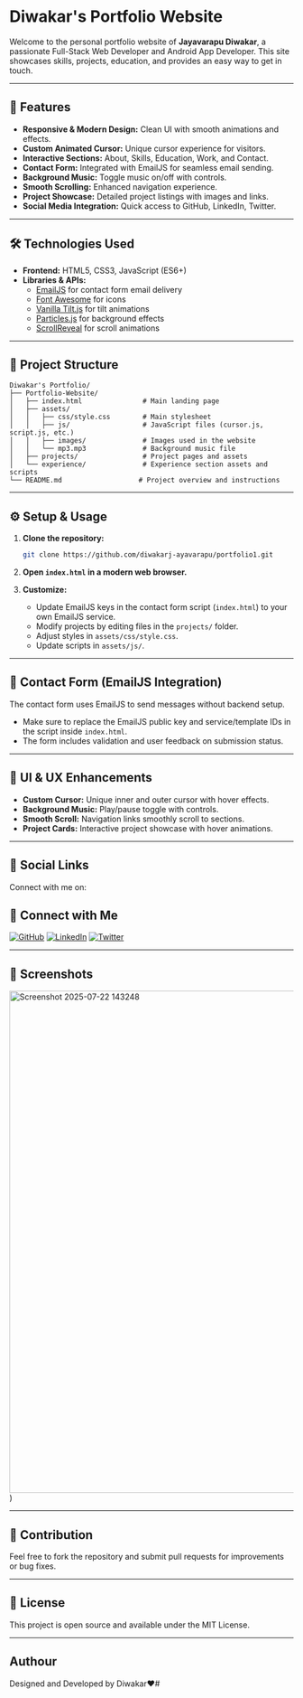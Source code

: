 # Diwakar's Portfolio Website

Welcome to the personal portfolio website of **Jayavarapu Diwakar**, a passionate Full-Stack Web Developer and Android App Developer. This site showcases skills, projects, education, and provides an easy way to get in touch.

---

## 🚀 Features

- **Responsive & Modern Design:** Clean UI with smooth animations and effects.
- **Custom Animated Cursor:** Unique cursor experience for visitors.
- **Interactive Sections:** About, Skills, Education, Work, and Contact.
- **Contact Form:** Integrated with EmailJS for seamless email sending.
- **Background Music:** Toggle music on/off with controls.
- **Smooth Scrolling:** Enhanced navigation experience.
- **Project Showcase:** Detailed project listings with images and links.
- **Social Media Integration:** Quick access to GitHub, LinkedIn, Twitter.

---

## 🛠️ Technologies Used

- **Frontend:** HTML5, CSS3, JavaScript (ES6+)
- **Libraries & APIs:**
  - [EmailJS](https://www.emailjs.com/) for contact form email delivery
  - [Font Awesome](https://fontawesome.com/) for icons
  - [Vanilla Tilt.js](https://micku7zu.github.io/vanilla-tilt.js/) for tilt animations
  - [Particles.js](https://vincentgarreau.com/particles.js/) for background effects
  - [ScrollReveal](https://scrollrevealjs.org/) for scroll animations

---

## 📁 Project Structure

```
Diwakar's Portfolio/
├── Portfolio-Website/
│   ├── index.html               # Main landing page
│   ├── assets/
│   │   ├── css/style.css        # Main stylesheet
│   │   ├── js/                  # JavaScript files (cursor.js, script.js, etc.)
│   │   ├── images/              # Images used in the website
│   │   └── mp3.mp3              # Background music file
│   ├── projects/                # Project pages and assets
│   └── experience/              # Experience section assets and scripts
└── README.md                   # Project overview and instructions
```

---

## ⚙️ Setup & Usage

1. **Clone the repository:**

   ```bash
   git clone https://github.com/diwakarj-ayavarapu/portfolio1.git
   ```

2. **Open `index.html` in a modern web browser.**

3. **Customize:**

   - Update EmailJS keys in the contact form script (`index.html`) to your own EmailJS service.
   - Modify projects by editing files in the `projects/` folder.
   - Adjust styles in `assets/css/style.css`.
   - Update scripts in `assets/js/`.

---

## 📧 Contact Form (EmailJS Integration)

The contact form uses EmailJS to send messages without backend setup.

- Make sure to replace the EmailJS public key and service/template IDs in the script inside `index.html`.
- The form includes validation and user feedback on submission status.

---

## 🎨 UI & UX Enhancements

- **Custom Cursor:** Unique inner and outer cursor with hover effects.
- **Background Music:** Play/pause toggle with controls.
- **Smooth Scroll:** Navigation links smoothly scroll to sections.
- **Project Cards:** Interactive project showcase with hover animations.

---

## 🔗 Social Links

Connect with me on:
## 🔗 Connect with Me

[![GitHub](https://img.shields.io/badge/GitHub-100000?style=for-the-badge&logo=github&logoColor=white)](https://github.com/diwakarj-ayavarapu)
[![LinkedIn](https://img.shields.io/badge/LinkedIn-0077B5?style=for-the-badge&logo=linkedin&logoColor=white)](http://linkedin.com/in/jayavarapu-diwakar-1b5109355)
[![Twitter](https://img.shields.io/badge/Twitter-1DA1F2?style=for-the-badge&logo=twitter&logoColor=white)](https://x.com/djayavarap13956?s=21)


---

## 📸 Screenshots

<img width="1895" height="889" alt="Screenshot 2025-07-22 143248" src="https://github.com/user-attachments/assets/28a8f178-8a9f-47b9-8dfb-cb9ca6886b58" />)

---

## 🤝 Contribution

Feel free to fork the repository and submit pull requests for improvements or bug fixes.

---

## 📄 License

This project is open source and available under the MIT License.

---
## Authour 

Designed and Developed by Diwakar❤️#
